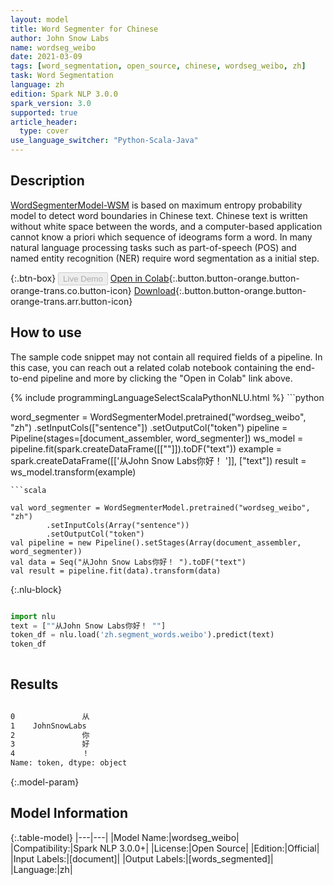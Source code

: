 ```yaml
---
layout: model
title: Word Segmenter for Chinese
author: John Snow Labs
name: wordseg_weibo
date: 2021-03-09
tags: [word_segmentation, open_source, chinese, wordseg_weibo, zh]
task: Word Segmentation
language: zh
edition: Spark NLP 3.0.0
spark_version: 3.0
supported: true
article_header:
  type: cover
use_language_switcher: "Python-Scala-Java"
---
```


## Description

[WordSegmenterModel-WSM](https://en.wikipedia.org/wiki/Text_segmentation) is based on maximum entropy probability model to detect word boundaries in Chinese text.
            Chinese text is written without white space between the words, and a computer-based application cannot know a priori which sequence of ideograms form a word.
            In many natural language processing tasks such as part-of-speech (POS) and named entity recognition (NER) require word segmentation as a initial step.

{:.btn-box}
<button class="button button-orange" disabled>Live Demo</button>
[Open in Colab](https://colab.research.google.com/github/JohnSnowLabs/spark-nlp-workshop/blob/master/jupyter/annotation/chinese/word_segmentation/words_segmenter_demo.ipynb){:.button.button-orange.button-orange-trans.co.button-icon}
[Download](https://s3.amazonaws.com/auxdata.johnsnowlabs.com/public/models/wordseg_weibo_zh_3.0.0_3.0_1615292340879.zip){:.button.button-orange.button-orange-trans.arr.button-icon}

## How to use

The sample code snippet may not contain all required fields of a pipeline. In this case, you can reach out a related colab notebook containing the end-to-end pipeline and more by clicking the "Open in Colab" link above.




<div class="tabs-box" markdown="1">
{% include programmingLanguageSelectScalaPythonNLU.html %}
```python

word_segmenter = WordSegmenterModel.pretrained("wordseg_weibo", "zh")        .setInputCols(["sentence"])        .setOutputCol("token")
pipeline = Pipeline(stages=[document_assembler, word_segmenter])
ws_model = pipeline.fit(spark.createDataFrame([[""]]).toDF("text"))
example = spark.createDataFrame([['从John Snow Labs你好！ ']], ["text"])
result = ws_model.transform(example)

```
```scala

val word_segmenter = WordSegmenterModel.pretrained("wordseg_weibo", "zh")
        .setInputCols(Array("sentence"))
        .setOutputCol("token")
val pipeline = new Pipeline().setStages(Array(document_assembler, word_segmenter))
val data = Seq("从John Snow Labs你好！ ").toDF("text")
val result = pipeline.fit(data).transform(data)

```

{:.nlu-block}
```python

import nlu
text = [""从John Snow Labs你好！ ""]
token_df = nlu.load('zh.segment_words.weibo').predict(text)
token_df
    
```
</div>

## Results

```bash

0               从
1    JohnSnowLabs
2               你
3               好
4               ！
Name: token, dtype: object
```

{:.model-param}
## Model Information

{:.table-model}
|---|---|
|Model Name:|wordseg_weibo|
|Compatibility:|Spark NLP 3.0.0+|
|License:|Open Source|
|Edition:|Official|
|Input Labels:|[document]|
|Output Labels:|[words_segmented]|
|Language:|zh|